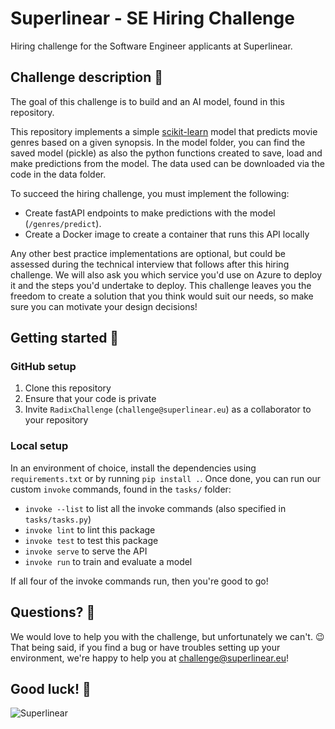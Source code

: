 # Superlinear - SE Hiring Challenge

Hiring challenge for the Software Engineer applicants at Superlinear.


## Challenge description 🔖

The goal of this challenge is to build and an AI model, found in this repository.

This repository implements a simple [scikit-learn](https://scikit-learn.org/stable/) model that predicts movie genres based on a given synopsis. In the model folder, you can find the saved model (pickle) as also the python functions created to save, load and make predictions from the model. The data used can be downloaded via the code in the data folder.

To succeed the hiring challenge, you must implement the following:
* Create fastAPI endpoints to make predictions with the model (`/genres/predict`).
* Create a Docker image to create a container that runs this API locally

Any other best practice implementations are optional, but could be assessed during the technical interview that follows after this hiring challenge. We will also ask you which service you'd use on Azure to deploy it and the steps you'd undertake to deploy. This challenge leaves you the freedom to create a solution that you think would suit our needs, so make sure you can motivate your design decisions!


## Getting started 🚀

### GitHub setup

1. Clone this repository
2. Ensure that your code is private
3. Invite `RadixChallenge` (`challenge@superlinear.eu`) as a collaborator to your repository

### Local setup

In an environment of choice, install the dependencies using `requirements.txt` or by running `pip install .`. Once done, you can run our custom `invoke` commands, found in the `tasks/` folder:
- `invoke --list` to list all the invoke commands (also specified in `tasks/tasks.py`)
- `invoke lint` to lint this package
- `invoke test` to test this package
- `invoke serve` to serve the API
- `invoke run` to train and evaluate a model

If all four of the invoke commands run, then you're good to go!


## Questions? 🤨

We would love to help you with the challenge, but unfortunately we can't. 😉 That being said, if you find a bug or have troubles setting up your environment, we're happy to help you at [challenge@superlinear.eu](mailto:challenge@superlinear.eu)! 


## Good luck! 🚀

![Superlinear](https://media.licdn.com/dms/image/v2/D4E0BAQFQRO9yT7a3UQ/company-logo_200_200/company-logo_200_200/0/1726128392134/radix_ai_logo?e=1747267200&v=beta&t=AQkJHhKiaTMvwDAyfrgF2et9oDfOuEzqDX_PGOOdit0)

